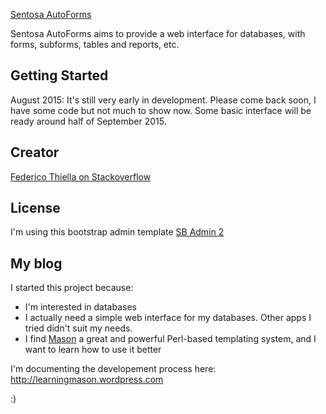 [Sentosa AutoForms](http://learningmason.wordpress.com/)

Sentosa AutoForms aims to provide a web interface for databases, with forms, subforms, tables and reports, etc.

## Getting Started

August 2015: It's still very early in development. Please come back soon, I have some code but not much to show now. Some basic interface will be ready around half of September 2015.

## Creator

[Federico Thiella on Stackoverflow](http://stackoverflow.com/users/833073/fthiella)

## License

I'm using this bootstrap admin template [SB Admin 2](http://startbootstrap.com/template-overviews/sb-admin-2/)

## My blog

I started this project because:

* I'm interested in databases
* I actually need a simple web interface for my databases. Other apps I tried didn't suit my needs.
* I find [Mason](http://www.masonhq.com) a great and powerful Perl-based templating system, and I want to learn how to use it better

I'm documenting the developement process here:
http://learningmason.wordpress.com

:)